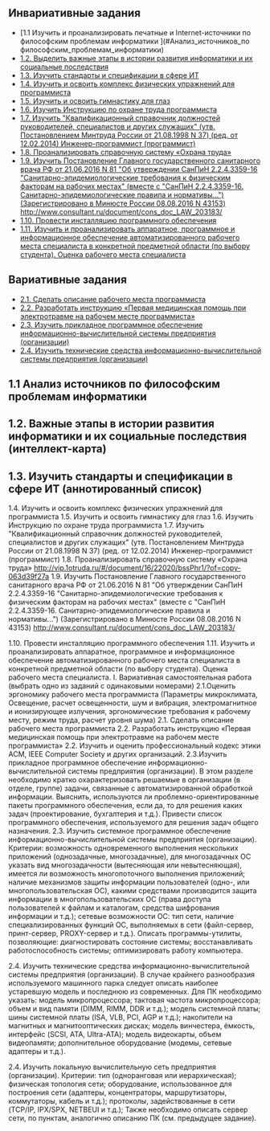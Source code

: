 
## Инвариативные задания

* [1.1 Изучить и проанализировать печатные и Internet-источники по философским проблемам информатики ](#Анализ_источников_по философским_проблемам_информатики)
* [1.2. Выделить важные этапы в истории развития информатики и их социальные последствия ](#Важные_этапы_в_истории_развития_информатики_и_их_социальные_последствия)
* [1.3. Изучить стандарты и спецификации в сфере ИТ ]()
* [1.4. Изучить и освоить комплекс физических упражнений для программиста ]()
* [1.5. Изучить и освоить гимнастику для глаз ]()
* [1.6. Изучить Инструкцию по охране труда программиста ]()
* [1.7. Изучить "Квалификационный справочник должностей руководителей, специалистов и других служащих" (утв. Постановлением Минтруда России от 21.08.1998 N 37) (ред. от 12.02.2014) Инженер-программист (программист) ]()
* [1.8. Проанализировать справочную систему «Охрана труда» ]()
* [1.9. Изучить Постановление Главного государственного санитарного врача РФ от 21.06.2016 N 81 "Об утверждении СанПиН 2.2.4.3359-16 "Санитарно-эпидемиологические требования к физическим факторам на рабочих местах" (вместе с "СанПиН 2.2.4.3359-16. Санитарно-эпидемиологические правила и нормативы...") (Зарегистрировано в Минюсте России 08.08.2016 N 43153)
http://www.consultant.ru/document/cons_doc_LAW_203183/ ]()
* [1.10. Провести инсталляцию программного обеспечения ]()
* [1.11. Изучить и проанализировать аппаратное, программное и информационное обеспечение автоматизированного рабочего места специалиста в конкретной предметной области (по выбору студента). Оценка рабочего места специалиста ]()




## Вариативные задания
* [2.1. Сделать описание рабочего места программиста ]()
* [2.2. Разработать инструкцию «Первая медицинская помощь при электротравме на рабочем месте программиста» ]()
* [2.3. Изучить прикладное программное обеспечение информационно-вычислительной системы предприятия (организации) ]()
* [2.4. Изучить технические средства информационно-вычислительной системы предприятия (организации) ]()




<!---->
## 1.1 Анализ источников по философским проблемам информатики


<!---->
## 1.2. Важные этапы в истории развития информатики и их социальные последствия (интеллект-карта)

<!---->
## 1.3. Изучить стандарты и спецификации в сфере ИТ (аннотированный список)
1.4. Изучить и освоить комплекс физических упражнений для программиста
1.5. Изучить и освоить гимнастику для глаз
1.6. Изучить Инструкцию по охране труда программиста
1.7. Изучить "Квалификационный справочник должностей руководителей, специалистов и других служащих" (утв. Постановлением Минтруда России от 21.08.1998 N 37) (ред. от 12.02.2014)
Инженер-программист (программист)
1.8. Проанализировать справочную систему «Охрана труда»
http://vip.1otruda.ru/#/document/16/22020/bssPhr1/?of=copy-063d39f27a
1.9. Изучить Постановление Главного государственного санитарного врача РФ от 21.06.2016 N 81 "Об утверждении СанПиН 2.2.4.3359-16 "Санитарно-эпидемиологические требования к физическим факторам на рабочих местах" (вместе с "СанПиН 2.2.4.3359-16. Санитарно-эпидемиологические правила и нормативы...") (Зарегистрировано в Минюсте России 08.08.2016 N 43153)
http://www.consultant.ru/document/cons_doc_LAW_203183/

1.10. Провести инсталляцию программного обеспечения
1.11. Изучить и проанализировать аппаратное, программное и информационное обеспечение автоматизированного рабочего места специалиста в конкретной предметной области (по выбору студента). Оценка рабочего места специалиста.
I.	Вариативная самостоятельная работа (выбрать одно из заданий с одинаковыми номерами)
2.1.Оценить эргономику рабочего места программиста (Параметры микроклимата, Освещение, расчет освещенности, шум и вибрация, электромагнитное и ионизирующее излучения, эргономические требования к рабочему месту, режим труда, расчет уровня шума)
2.1. Сделать описание рабочего места программиста
2.2. Разработать инструкцию «Первая медицинская помощь при электротравме на рабочем месте программиста»
2.2. Изучить и оценить профессиональный кодекс этики ACM, IEEE Computer Society и других организаций.
2.3.Изучить прикладное программное обеспечение информационно-вычислительной системы предприятия (организации). В этом разделе необходимо кратко охарактеризовать решаемые в организации (в отделе, группе) задачи, связанные с автоматизированной обработкой информации. Выяснить, используются ли проблемно-ориентированные пакеты программного обеспечения, если да, то для решения каких задач (проектирование, бухгалтерия и т.д.). Привести список программного обеспечения, используемого для решения задач общего назначения. 
2.3. Изучить системное программное обеспечение информационно-вычислительной системы предприятия (организации).
Критерии:
возможность одновременного выполнения нескольких приложений (однозадачные, многозадачные), для многозадачных ОС указать вид многозадачности (вытесняющая или невытесняющая), имеется ли возможность многопоточного выполнения приложений; наличие механизмов защиты информации пользователей (одно-, или многопользовательская ОС), какими средствами производится защита информации в многопользовательских ОС (права доступа пользователей к файлам и каталогам, средства шифрования информации и т.д.); сетевые возможности ОС: тип сети, наличие специализированных функций ОС, выполняемых в сети (файл-сервер, принт-сервер, PROXY-сервер и т.д.).
Описать программы-утилиты, позволяющие: диагностировать состояние системы; восстанавливать работоспособность системы; оптимизировать работу компьютера.

2.4. Изучить технические средства информационно-вычислительной системы предприятия (организации). 
В случае крайнего разнообразия используемого машинного парка следует описать наиболее устаревшую модель и последнюю из современных. 
Для ПК необходимо указать: 
модель микропроцессора; тактовая частота микропроцессора; объем и вид памяти (DIMM, RIMM, DDR и т.д.); модель системной платы; шины системной платы (ISA, VLB, PCI, AGP и т.д.); накопители на магнитных и магнитооптических дисках; модель винчестера, ёмкость, интерфейс (SCSI, ATA, Ultra-ATA); модель видеокарты, объем видеопамяти; дополнительное оборудование (модемы, сетевые адаптеры и т.д.).

2.4. Изучить локальную вычислительную сеть предприятия (организации). Критерии:
тип (одноранговая или иерархическая);
физическая топология сети; оборудование, использованное для построения сети (адаптеры, концентраторы, маршрутизаторы, коммутаторы, кабель и т.д.); протоколы, задействованные в сети (TCP/IP, IPX/SPX, NETBEUI и т.д.);
Также необходимо описать сервер сети, по пунктам, аналогично описанию ПК (см. предыдущее задание).
